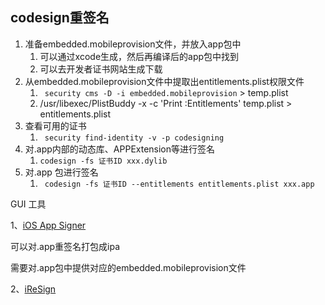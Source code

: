 ## codesign重签名

1. 准备embedded.mobileprovision文件，并放入app包中
   1. 可以通过xcode生成，然后再编译后的app包中找到
   2. 可以去开发者证书网站生成下载
2. 从embedded.mobileprovision文件中提取出entitlements.plist权限文件
   1. ` security cms -D -i embedded.mobileprovision` > temp.plist
   2. /usr/libexec/PlistBuddy -x -c 'Print :Entitlements' temp.plist > entitlements.plist
3. 查看可用的证书
   1. ` security find-identity -v -p codesigning`
4. 对.app内部的动态库、APPExtension等进行签名
   1. `codesign -fs 证书ID xxx.dylib`
5. 对.app 包进行签名
   1. ` codesign -fs 证书ID --entitlements entitlements.plist xxx.app`

GUI 工具

1、[iOS App Signer](https://github.com/DanTheMan827/ios-app-signer)

可以对.app重签名打包成ipa

需要对.app包中提供对应的embedded.mobileprovision文件

2、[iReSign](https://github.com/maciekish/iReSign/)



